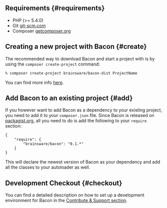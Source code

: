 ## Requirements {#requirements}

* PHP (>= 5.4.0)
* Git [git-scm.com](http://git-scm.com/)
* Composer [getcomposer.org](http://getcomposer.org/)

## Creating a new project with Bacon {#create}

The recommended way to download Bacon and start a project with is by using the `composer create-project` command:

```
% composer create-project brainsware/bacon-dist ProjectName
```

You can find more info [here](/articles/getting-started#installation).

## Add Bacon to an existing project {#add}

If you however want to add Bacon as a dependency to your existing project, you need to add it to your `composer.json` file. Since Bacon is released on [packagist.org](https://packagist.org/packages/brainsware/bacon), all you need to do is add the following to your `require` section:

```
{
	"require": {
		"brainsware/bacon": "0.1.*"
	}
}
```

This will declare the newest version of Bacon as your dependency and add all the classes to your autoloader as well.

## Development Checkout {#checkout}

You can find a detailed description on how to set up a development environment for Bacon in the [Contribute & Support section](/articles/contribute-support).

